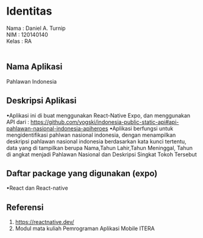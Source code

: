 # Identitas

Nama : Daniel A. Turnip <br>
NIM : 120140140 <br>
Kelas : RA <br><br>

## Nama Aplikasi

Pahlawan Indonesia

## Deskripsi Aplikasi

•Aplikasi ini di buat menggunakan React-Native Expo, dan menggunakan API dari : https://github.com/yogski/indonesia-public-static-api#api-pahlawan-nasional-indonesia-apiheroes
•Aplikasi berfungsi untuk mengidentifikasi pahlwan nasional indonesia, dengan menampilkan deskripsi pahlawan nasional indonesia berdasarkan kata kunci tertentu, data yang di tampilkan berupa Nama,Tahun Lahir,Tahun Meninggal, Tahun di angkat menjadi Pahlawan Nasional dan Deskripsi Singkat Tokoh Tersebut

## Daftar package yang digunakan (expo)

•React dan React-native

## Referensi

1. https://reactnative.dev/
2. Modul mata kuliah Pemrograman Aplikasi Mobile ITERA
